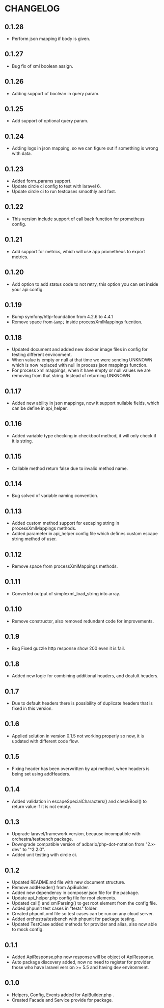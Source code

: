 # CHANGELOG
## 0.1.28
- Perform json mapping if body is given.

## 0.1.27
- Bug fix of xml boolean assign.

## 0.1.26
- Adding support of boolean in query param.

## 0.1.25
- Add support of optional query param.

## 0.1.24
- Adding logs in json mapping, so we can figure out if something is wrong with data.

## 0.1.23 
- Added form_params support.
- Update circle ci config to test with laravel 6.
- Update circle ci to run testcases smoothly and fast.

## 0.1.22
- This version include support of call back function for prometheus config.

## 0.1.21
- Add support for metrics, which will use app prometheus to export metrics.

## 0.1.20
- Add option to add status code to not retry, this option you can set inside your api config.

## 0.1.19
- Bump symfony/http-foundation from 4.2.6 to 4.4.1
- Remove space from `&amp;` inside processXmlMappings fucntion.

## 0.1.18
- Updated document and added new docker image files in config for testing different environment.
- When value is empty or null at that time we were sending UNKNOWN which is now replaced with null in process json mappings function.
- For process xml mappings, when it have empty or null values we are removing from that string. Instead of returning UNKNOWN.

## 0.1.17
- Added new ability in json mappings, now it support nullable fields, which can be define in api_helper.

## 0.1.16
- Added variable type checking in checkbool method, it will only check if it is string.

## 0.1.15
- Callable method return false due to invalid method name.

## 0.1.14
- Bug solved of variable naming convention.

## 0.1.13
- Added custom method support for escaping string in processXmlMappings methods.
- Added parameter in api_helper config file which defines custom escape string method of user.

## 0.1.12
- Remove space from processXmlMappings methods.

## 0.1.11
- Converted output of simplexml_load_string into array.

## 0.1.10
- Remove constructor, also removed redundant code for improvements.

## 0.1.9
- Bug Fixed guzzle http response show 200 even it is fail.

## 0.1.8
- Added new logic for combining additional headers, and deafult headers.
 
## 0.1.7
- Due to default headers there is possibility of duplicate headers that is fixed in this version.

## 0.1.6
- Applied solution in version 0.1.5 not working properly so now, it is updated with different code flow.

## 0.1.5
- Fixing header has been overwritten by api method, when headers is being set using addHeaders.

## 0.1.4
- Added validation in escapeSpecialCharacters() and checkBool() to return value if it is not empty.

## 0.1.3
- Upgrade laravel/framework version, because incompatible with orchestra/testbench package.
- Downgrade compatible version of adbario/php-dot-notation from "2.x-dev" to "^2.2.0".
- Added unit testing with circle ci.

## 0.1.2
- Updated README.md file with new document structure.
- Remove addHeader() from ApiBuilder.
- Added new dependency in composer.json file for the package.
- Update api_helper.php config file for root elements.
- Updated call() and xmlParsing() to get root element from the config file.
- Added phpunit test cases in "tests" folder.
- Created phpunit.xml file so test cases can be run on any cloud server.
- Added orchestra/testbench with phpunit for package testing.
- Updated TestCase added methods for provider and alias, also now able to mock config.

## 0.1.1
- Added ApiResponse.php now response will be object of ApiResponse.
- Auto package discovery added, now no need to register for provider those who have laravel version >= 5.5 and having dev environment.

## 0.1.0
- Helpers, Config, Events added for ApiBuilder.php .
- Created Facade and Service provide for package.

